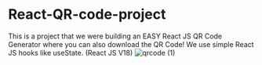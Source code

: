 # React-QR-code-project
This is a project that we were building an EASY React JS QR Code Generator where you can also download the QR Code! 
We use simple React JS hooks like useState. (React JS V18)
![qrcode (1)](https://github.com/NaomiEve-cloud/React-QR-code-project/assets/116072254/fd354d21-17e2-48de-908d-5eeed1e78655)
